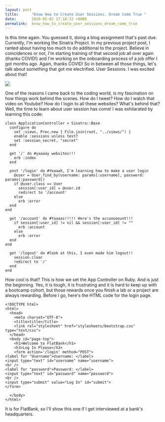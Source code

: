```yaml
---
layout: post
title:      "Know How to Create User Sessions. Dream Come True "
date:       2020-05-02 17:18:32 +0000
permalink:  know_how_to_create_user_sessions_dream_come_true
---
```



Is this time again. You guessed it, doing a blog assignment that's past due. Currently, I'm working the Sinatra Project. In my previous project post, I ranted about having too much to do additional to the project. Believe in coincidences or not, I'm starting training of that second job all over again (thanks COVID!) and I'm working on the onboarding process of a job offer I got months ago. Again, thanks COVID! So in between all those things, let's talk about something that got me electrified. User Sessions. I was excited about that!

![](https://scstylecaster.files.wordpress.com/2014/04/ron-swanson-is-excited.gif?w=500&h=282)

One of the reasons I came back to the coding world, is my fascination on how things work behind the scenes. How do I tweet? How do I watch that video on Youtube? How do I login to all these websites? What's behind that? Well, the time to learn about user session has come! I was exhilarated by learning this code: 

```
class ApplicationController < Sinatra::Base
  configure do
    set :views, Proc.new { File.join(root, "../views/") }
    enable :sessions unless test?
    set :session_secret, "secret"
  end

  get '/' do #yaaaay websites!!!
    erb :index
  end

  post '/login' do #Yeaaah, I'm learning how to make a user login
    @user = User.find_by(username: params[:username], password: params[:password])
    if @user.class == User 
      session[:user_id] = @user.id
      redirect to '/account'
    else
      erb :error
  end
end 

  get '/account' do #Yaaaas!!!!! Here's the accooooount!!!
    if session[:user_id] != nil && session[:user_id] != ""
      erb :account
    else
      erb :error 
  end
end 

  get '/logout' do #look at this, I even made him logout!! 
    session.clear
    redirect to '/'
  end
end
```

How cool is that? This is how we set the App Controller on Ruby. And is just the beginning. Yes, it is tough, it is frustrating and it is hard to keep up with a bootcamp cohort, but those rewards once you finish a lab or a project are  always rewarding. Before I go, here's the HTML code for the login page. 

```
<!DOCTYPE html>
<html>
  <head>
    <meta charset="UTF-8">
    <title>title</title>
    <link rel="stylesheet" href="stylesheets/bootstrap.css" type="text/css">  
  </head>
  <body id="page-top">
    <h1>Welcome to FlatBank</h1>
    <h3>Log In Please</h3>
    <form action='/login' method="POST">
<label for "Username">Username: </label>
<input type="text" id="username" name="username">
<br />
<label for "password">Password: </label>
<input type="text" id="password" name="password">
<br />
<input type="submit" value="Log In" id="submit">
</form>

  </body>
</html>
```

It is for FlatBank, so I'll show this one if I get interviewed at a bank's headquarters. 

